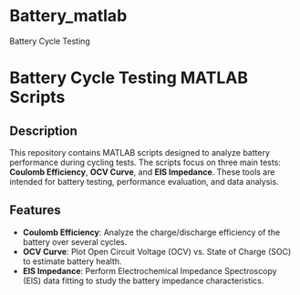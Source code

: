 # Battery_matlab
Battery Cycle Testing

# Battery Cycle Testing MATLAB Scripts

## Description
This repository contains MATLAB scripts designed to analyze battery performance during cycling tests. The scripts focus on three main tests: **Coulomb Efficiency**, **OCV Curve**, and **EIS Impedance**. These tools are intended for battery testing, performance evaluation, and data analysis.

## Features
- **Coulomb Efficiency**: Analyze the charge/discharge efficiency of the battery over several cycles.
- **OCV Curve**: Plot Open Circuit Voltage (OCV) vs. State of Charge (SOC) to estimate battery health.
- **EIS Impedance**: Perform Electrochemical Impedance Spectroscopy (EIS) data fitting to study the battery impedance characteristics.
